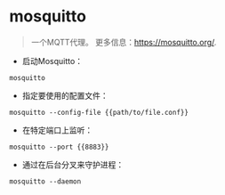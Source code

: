 # mosquitto

> 一个MQTT代理。
> 更多信息：<https://mosquitto.org/>.

- 启动Mosquitto：

`mosquitto`

- 指定要使用的配置文件：

`mosquitto --config-file {{path/to/file.conf}}`

- 在特定端口上监听：

`mosquitto --port {{8883}}`

- 通过在后台分叉来守护进程：

`mosquitto --daemon`